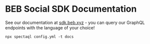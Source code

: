 # BEB Social SDK Documentation

See our documentation at [sdk.beb.xyz](https://sdk.beb.xyz) - you can query our GraphQL endpoints with the language of your choice!

```
npx spectaql config.yml -t docs
```
